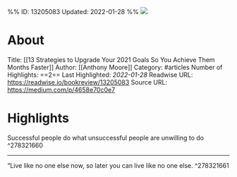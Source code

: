 %%
ID: 13205083
Updated: 2022-01-28
%%
![](https://readwise-assets.s3.amazonaws.com/static/images/article2.74d541386bbf.png)

# About
Title: [[13 Strategies to Upgrade Your 2021 Goals So You Achieve Them Months Faster]]
Author: [[Anthony Moore]]
Category: #articles
Number of Highlights: ==2==
Last Highlighted: *2022-01-28*
Readwise URL: https://readwise.io/bookreview/13205083
Source URL: https://medium.com/p/4658e70c0e7


# Highlights 
Successful people do what unsuccessful people are unwilling to do  ^278321660

---

“Live like no one else now, so later you can live like no one else.  ^278321661


